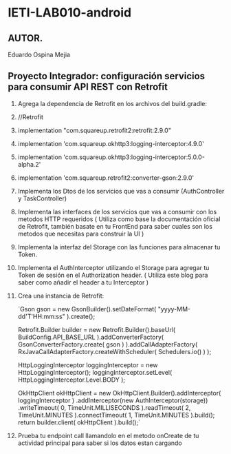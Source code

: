 # IETI-LAB010-android

## AUTOR.

Eduardo Ospina Mejia


## Proyecto Integrador: configuración servicios para consumir API REST con Retrofit

1) Agrega la dependencia de Retrofit en los archivos del build.gradle:


2) //Retrofit


3) implementation "com.squareup.retrofit2:retrofit:2.9.0"


4) implementation 'com.squareup.okhttp3:logging-interceptor:4.9.0'


5) implementation 'com.squareup.okhttp3:logging-interceptor:5.0.0-alpha.2'


6) implementation 'com.squareup.retrofit2:converter-gson:2.9.0'


7) Implementa los Dtos de los servicios que vas a consumir (AuthController y TaskController)


8) Implementa las interfaces de los servicios que vas a consumir con los metodos HTTP requeridos ( Utiliza como base la documentación oficial de Retrofit, también basate en tu FrontEnd para saber cuales son los metodos que necesitas para construir la UI )


9) Implementa la interfaz del Storage con las funciones para almacenar tu Token.


10) Implementa el AuthInterceptor utilizando el Storage para agregar tu Token de sesión en el Authorization header. ( Utiliza este blog para saber como añadir el header a tu Interceptor )


11) Crea una instancia de Retrofit:

	`Gson gson = new GsonBuilder().setDateFormat( "yyyy-MM-dd'T'HH:mm:ss" ).create();

	Retrofit.Builder builder = new Retrofit.Builder().baseUrl( BuildConfig.API_BASE_URL ).addConverterFactory( GsonConverterFactory.create( gson ) ).addCallAdapterFactory( RxJavaCallAdapterFactory.createWithScheduler( Schedulers.io() ) );

	HttpLoggingInterceptor loggingInterceptor = new HttpLoggingInterceptor(); loggingInterceptor.setLevel( HttpLoggingInterceptor.Level.BODY );

	OkHttpClient okHttpClient = new OkHttpClient.Builder().addInterceptor( loggingInterceptor ) .addInterceptor(new AuthInterceptor(storage)) .writeTimeout( 0, TimeUnit.MILLISECONDS ).readTimeout( 2, TimeUnit.MINUTES ).connectTimeout( 1, TimeUnit.MINUTES ).build(); return builder.client( okHttpClient ).build();`

12) Prueba tu endpoint call llamandolo en el metodo onCreate de tu actividad principal para saber si los datos estan cargando

